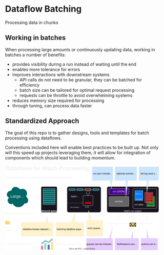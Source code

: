 # Dataflow Batching

Processing data in chunks

## Working in batches

When processing large amounts or continuously updating data,
working in batches a number of benefits:

- provides visibility during a run instead of waiting until the end
- enables more tolerance for errors
- improves interactions with downstream systems
    - API calls do not need to be granular, they can be batched for efficiency
    - batch size can be tailored for optimal request processing
    - requests can be throttle to avoid overwhelming systems
- reduces memory size required for processing
- through tuning, can process data faster

## Standardized Approach

The goal of this repo is to gather designs, tools and templates for batch processing using dataflows.

Conventions included here will enable best practices to be built up.
Not only will this speed up projects leveraging them,
it will allow for integration of components which should lead to building momentum.

![Overview of batch processing with dataflows](docs/design/dataflow_batching_design_v1.drawio.svg)
